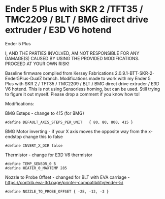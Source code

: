 # Ender 5 Plus with SKR 2 /TFT35 / TMC2209 / BLT / BMG direct drive extruder / E3D V6 hotend
Ender 5 Plus

I, AND THE PARTIES INVOLVED, AM NOT RESPONSIBLE FOR ANY DAMAGE(S) CAUSED BY USING THE PROVIDED MODIFICATIONS. PROCEED AT YOUR OWN RISK!

Baseline firmware compiled from Kersey Fabrications 2.0.9.1-BTT-SKR-2-Ender5Plus-DualZ branch. Modifications made to work with my Ender 5 Plus with SKR 2 / TFT35 / TMC2209 / BLT / BMG direct drive extruder / E3D V6 hotend. This is not using Sensorless homing, but can be used. Still trying to figure it out myself. Please drop a comment if you know how to!

Modifications:

BMG Esteps - change to 415 (for BMG)
```
#define DEFAULT_AXIS_STEPS_PER_UNIT   { 80, 80, 800, 415 }
```
BMG Motor inverting - if your X axis moves the opposite way from the x-endstop change this to false
```
#define INVERT_X_DIR false
```
Thermistor - change for E3D V6 thermistor
```
#define TEMP_SENSOR_0 5
#define HEATER_0_MAXTEMP 285
```
Nozzle to Probe Offset - changed for BLT with EVA carriage - https://contrib.eva-3d.page/printer-compatibility/ender-5/
```
#define NOZZLE_TO_PROBE_OFFSET { -28, -13, -3 }
```
